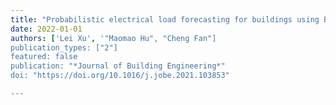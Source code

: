 ```yaml
---
title: "Probabilistic electrical load forecasting for buildings using Bayesian deep neural networks"
date: 2022-01-01
authors: ['Lei Xu', '"Maomao Hu", "Cheng Fan"]
publication_types: ["2"]
featured: false
publication: "*Journal of Building Engineering*"
doi: "https://doi.org/10.1016/j.jobe.2021.103853"

---
```


